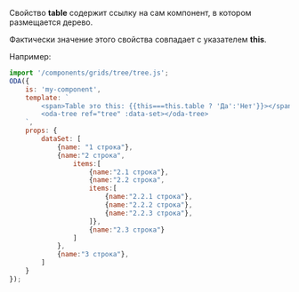 Свойство **table** содержит ссылку на сам компонент, в котором размещается дерево.

Фактически значение этого свойства совпадает с указателем **this**.

Например:

```javascript _run_line_edit_loadoda_[my-component.js]_h=140_
import '/components/grids/tree/tree.js';
ODA({
    is: 'my-component',
    template: `
        <span>Table это this: {{this===this.table ? 'Да':'Нет'}}></span>
        <oda-tree ref="tree" :data-set></oda-tree>
    `,
    props: {
        dataSet: [
            {name: "1 строка"},
            {name:"2 строка",
                items:[
                    {name:"2.1 строка"},
                    {name:"2.2 строка",
                    items:[
                        {name:"2.2.1 строка"},
                        {name:"2.2.2 строка"},
                        {name:"2.2.3 строка"},
                    ]},
                    {name:"2.3 строка"}
                ]
            },
            {name:"3 строка"},
        ]
    }
});
```

